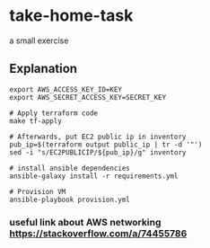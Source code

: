# take-home-task
a small exercise

## Explanation
```shell
export AWS_ACCESS_KEY_ID=KEY
export AWS_SECRET_ACCESS_KEY=SECRET_KEY

# Apply terraform code
make tf-apply

# Afterwards, put EC2 public ip in inventory
pub_ip=$(terraform output public_ip | tr -d '"')
sed -i "s/EC2PUBLICIP/${pub_ip}/g" inventory

# install ansible dependencies
ansible-galaxy install -r requirements.yml
 
# Provision VM
ansible-playbook provision.yml
```
### useful link about AWS networking https://stackoverflow.com/a/74455786
